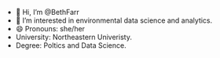 - 👋 Hi, I’m @BethFarr
- 👀 I’m interested in environmental data science and analytics. 
- 😄 Pronouns: she/her
- University: Northeastern Univeristy. 
- Degree: Poltics and Data Science. 

<!---
BethFarr/BethFarr is a ✨ special ✨ repository because its `README.md` (this file) appears on your GitHub profile.
You can click the Preview link to take a look at your changes.
--->
